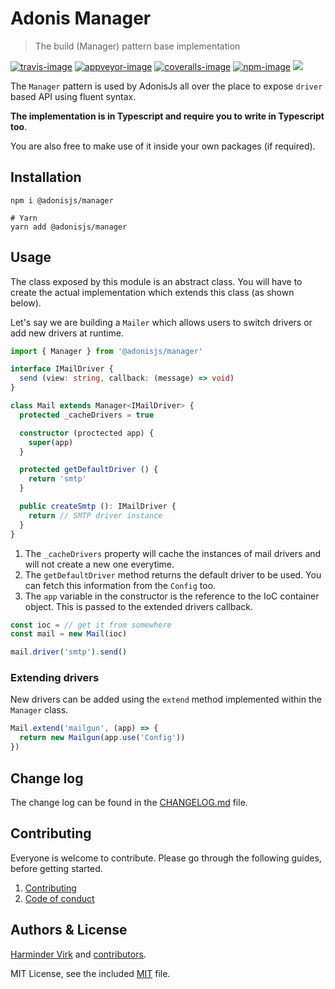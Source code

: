 # Adonis Manager
> The build (Manager) pattern base implementation

[![travis-image]][travis-url]
[![appveyor-image]][appveyor-url]
[![coveralls-image]][coveralls-url]
[![npm-image]][npm-url]
![](https://img.shields.io/badge/Uses-Typescript-294E80.svg?style=flat-square&colorA=ddd)

The `Manager` pattern is used by AdonisJs all over the place to expose `driver` based API using fluent syntax.

**The implementation is in Typescript and require you to write in Typescript too**.

You are also free to make use of it inside your own packages (if required).

## Installation

```shell
npm i @adonisjs/manager

# Yarn
yarn add @adonisjs/manager
```

## Usage
The class exposed by this module is an abstract class. You will have to create the actual implementation which extends this class (as shown below).

Let's say we are building a `Mailer` which allows users to switch drivers or add new drivers at runtime.

```ts
import { Manager } from '@adonisjs/manager'

interface IMailDriver {
  send (view: string, callback: (message) => void)
}

class Mail extends Manager<IMailDriver> {
  protected _cacheDrivers = true

  constructor (proctected app) {
    super(app)
  }

  protected getDefaultDriver () {
    return 'smtp'
  }

  public createSmtp (): IMailDriver {
    return // SMTP driver instance
  }
}
```

1. The `_cacheDrivers` property will cache the instances of mail drivers and will not create a new one everytime.
2. The `getDefaultDriver` method returns the default driver to be used. You can fetch this information from the `Config` too.
3. The `app` variable in the constructor is the reference to the IoC container object. This is passed to the extended drivers callback.

```ts
const ioc = // get it from somewhere
const mail = new Mail(ioc)

mail.driver('smtp').send()
```

### Extending drivers
New drivers can be added using the `extend` method implemented within the `Manager` class.

```ts
Mail.extend('mailgun', (app) => {
  return new Mailgun(app.use('Config'))
})
```

## Change log

The change log can be found in the [CHANGELOG.md](CHANGELOG.md) file.

## Contributing

Everyone is welcome to contribute. Please go through the following guides, before getting started.

1. [Contributing](https://adonisjs.com/contributing)
2. [Code of conduct](https://adonisjs.com/code-of-conduct)


## Authors & License
[Harminder Virk](https://github.com/thetutlage) and [contributors](https://github.com/adonisjs/adonis-manager/graphs/contributors).

MIT License, see the included [MIT](LICENSE.md) file.

[travis-image]: https://img.shields.io/travis/adonisjs/adonis-manager/master.svg?style=flat-square&logo=travis
[travis-url]: https://travis-ci.org/adonisjs/adonis-manager "travis"

[appveyor-image]: https://img.shields.io/appveyor/ci/thetutlage/adonis-manager/master.svg?style=flat-square&logo=appveyor
[appveyor-url]: https://ci.appveyor.com/project/thetutlage/adonis-manager "appveyor"

[coveralls-image]: https://img.shields.io/coveralls/adonisjs/adonis-manager/master.svg?style=flat-square
[coveralls-url]: https://coveralls.io/github/adonisjs/adonis-manager "coveralls"

[npm-image]: https://img.shields.io/npm/v/@adonisjs/manager.svg?style=flat-square&logo=npm
[npm-url]: https://npmjs.org/package/@adonisjs/manager "npm"
